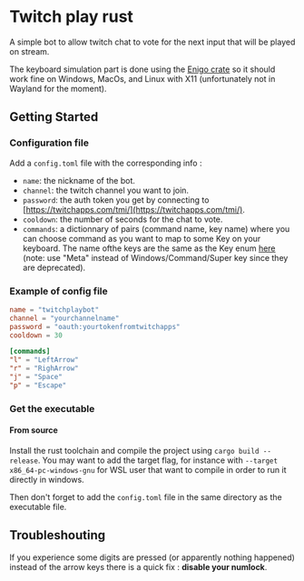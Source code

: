 # Twitch play rust

A simple bot to allow twitch chat to vote for the next input that will be played on stream.

The keyboard simulation part is done using the [Enigo crate](https://docs.rs/enigo/0.0.14/enigo/index.html) so it should work fine on Windows, MacOs, and Linux with X11 (unfortunately not in Wayland for the moment).


## Getting Started
### Configuration file

Add a `config.toml` file with the corresponding info :

- `name`: the nickname of the bot.
- `channel`: the twitch channel you want to join.
- `password`: the auth token you get by connecting to [https://twitchapps.com/tmi/](https://twitchapps.com/tmi/).
- `cooldown`: the number of seconds for the chat to vote.
- `commands`: a dictionnary of pairs (command name, key name) where you can choose command as you want to map to some Key on your keyboard. The name ofthe keys are the same as the Key enum [here](https://docs.rs/enigo/latest/enigo/enum.Key.html) (note: use "Meta" instead of Windows/Command/Super key since they are deprecated).

### Example of config file


```toml
name = "twitchplaybot"
channel = "yourchannelname"
password = "oauth:yourtokenfromtwitchapps"
cooldown = 30

[commands]
"l" = "LeftArrow"
"r" = "RighArrow"
"j" = "Space"
"p" = "Escape"
```

### Get the executable
#### From source
Install the rust toolchain and compile the project using `cargo build --release`. You may want to add the target flag, for instance with `--target x86_64-pc-windows-gnu` for WSL user that want to compile in order to run it directly in windows.

Then don't forget to add the `config.toml` file in the same directory as the executable file.

## Troubleshouting

If you experience some digits are pressed (or apparently nothing happened) instead of the arrow keys there is a quick fix : **disable your numlock**.
